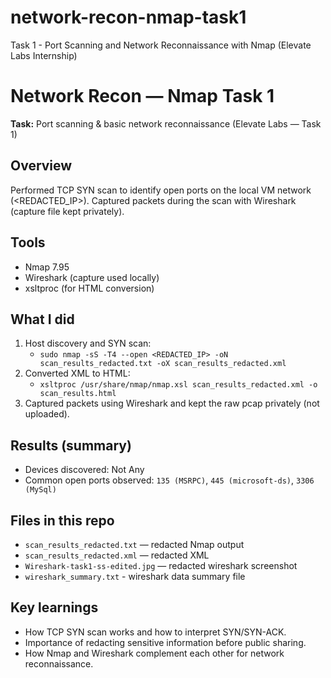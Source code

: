 # network-recon-nmap-task1
Task 1 - Port Scanning and Network Reconnaissance with Nmap (Elevate Labs Internship)

# Network Recon — Nmap Task 1

**Task:** Port scanning & basic network reconnaissance (Elevate Labs — Task 1)

## Overview
Performed TCP SYN scan to identify open ports on the local VM network (<REDACTED_IP>). Captured packets during the scan with Wireshark (capture file kept privately).

## Tools
- Nmap 7.95
- Wireshark (capture used locally)
- xsltproc (for HTML conversion)

## What I did
1. Host discovery and SYN scan:
   - `sudo nmap -sS -T4 --open <REDACTED_IP> -oN scan_results_redacted.txt -oX scan_results_redacted.xml`
2. Converted XML to HTML:
   - `xsltproc /usr/share/nmap/nmap.xsl scan_results_redacted.xml -o scan_results.html`
3. Captured packets using Wireshark and kept the raw pcap privately (not uploaded).

## Results (summary)
- Devices discovered: Not Any  
- Common open ports observed: `135 (MSRPC)`, `445 (microsoft-ds)`, `3306 (MySql)`  

## Files in this repo
- `scan_results_redacted.txt` — redacted Nmap output
- `scan_results_redacted.xml` — redacted XML
- `Wireshark-task1-ss-edited.jpg` — redacted wireshark screenshot
- `wireshark_summary.txt` - wireshark data summary file

## Key learnings
- How TCP SYN scan works and how to interpret SYN/SYN-ACK.
- Importance of redacting sensitive information before public sharing.
- How Nmap and Wireshark complement each other for network reconnaissance.
